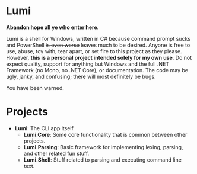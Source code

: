 # Lumi

**Abandon hope all ye who enter here.**

Lumi is a shell for Windows, written in C# because command prompt sucks and PowerShell ~~is even worse~~ leaves much to be desired. Anyone is free to use, abuse, toy with, tear apart, or set fire to this project as they please.
However, **this is a personal project intended solely for my own use**. Do not expect quality, support for anything but Windows and the full .NET Framework (no Mono, no .NET Core), or documentation. The code may be ugly, janky, and confusing; there will most definitely be bugs.

You have been warned.

# Projects

- **Lumi**: The CLI app itself.
  - **Lumi.Core**: Some core functionality that is common between other projects.
  - **Lumi.Parsing**: Basic framework for implementing lexing, parsing, and other related fun stuff.
  - **Lumi.Shell**: Stuff related to parsing and executing command line text.
